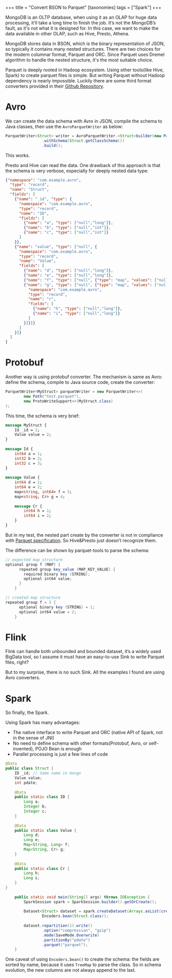 +++
title =  "Convert BSON to Parquet"
[taxonomies]
tags = ["Spark"]
+++

MongoDB is an OLTP database, when using it as an OLAP for huge data processing, it’ll take a long time to finish the job. It’s not the MongoDB’s fault, as it's not what it is designed for. In this case, we want to make the data available in other OLAP, such as Hive, Presto, Athena.

MongoDB stores data in BSON, which is the binary representation of JSON, so typically it contains many nested structures. There are two choices for the modern columnar format, Parquet and ORC. Since Parquet uses Dremel algorithm to handle the nested structure, it's the most suitable choice.

Parquet is deeply rooted in Hadoop ecosystem. Using other tools(like Hive, Spark) to create parquet files is simple.  But writing Parquet without Hadoop dependency is nearly impossible. Luckily there are some third format converters provided in their [Github Repository](https://github.com/apache/parquet-mr).

# Avro

We can create the data schema with Avro in JSON, compile the schema to Java classes, then use the `AvroParquetWriter` as below:

```java
ParquetWriter<Struct> writer = AvroParquetWriter.<Struct>builder(new Path("avro.parquet"))
                .withSchema(Struct.getClassSchema())
                .build();
```

This works.

Presto and Hive can read the data. One drawback of this approach is that the schema is very verbose, especially for deeply nested data type:

```json
{"namespace": "com.example.avro",
  "type": "record",
  "name": "Struct",
  "fields": [
    {"name": "_id", "type": {
      "namespace": "com.example.avro",
      "type": "record",
      "name": "ID",
      "fields": [
        {"name": "a", "type": ["null","long"]},
        {"name": "b", "type": ["null","int"]},
        {"name": "c", "type": ["null","int"]}
      ]
    }},
    {"name": "value", "type": ["null", {
      "namespace": "com.example.avro",
      "type": "record",
      "name": "Value",
      "fields": [
        {"name": "d", "type": ["null","long"]},
        {"name": "e", "type": ["null","long"]},
        {"name": "f", "type": ["null", {"type": "map", "values": ["null", "long"]}]},
        {"name": "g", "type": ["null", {"type": "map", "values": ["null", {
          "namespace": "com.example.avro",
          "type": "record",
          "name": "r",
          "fields": [
            {"name": "h", "type": ["null","long"]},
            {"name": "i", "type": ["null","long"]}
          ]
        }]}]}
      ]
    }]}
  ]
}
```

# Protobuf

Another way is using protobuf converter. The mechanism is same as Avro: define the schema, compile to Java source code, create the converter:

```java
ParquetWriter<MyStruct> parquetWriter = new ParquetWriter<>(
        new Path("test.parquet"),
        new ProtoWriteSupport<>(MyStruct.class)
);
```

This time, the schema is very brief:

```proto
message MyStruct {
    Id _id = 1;
    Value value = 2;
}
 
message Id {
    int64 a = 1;
    int32 b = 2;
    int32 c = 3;
}
 
message Value {
    int64 d = 1;
    int64 e = 2;
    map<string, int64> f = 3;
    map<string, Cr> g = 4;
 
    message Cr {
        int64 h = 1;
        int64 i = 2;
    }
}
```

But in my test, the nested part create by the converter is not in compliance with [Parquet specification](https://github.com/apache/parquet-format/blob/master/LogicalTypes.md#maps). So Hive&Presto just doesn’t recognize them.

The difference can be shown by parquet-tools to parse the schema:

```java
// expected map structure
optional group f (MAP) {
      repeated group key_value (MAP_KEY_VALUE) {
        required binary key (STRING);
        optional int64 value;
      }
    }

// created map structure
repeated group f = 3 {
      optional binary key (STRING) = 1;
      optional int64 value = 2;
    }
```

# Flink

Flink can handle both unbounded and bounded dataset, it’s a widely used BigData tool, so I assume it must have an easy-to-use Sink to write Parquet files, right?

But to my surprise, there is no such Sink. All the examples I found are using Avro converters.

# Spark

So finally, the Spark.

Using Spark has many advantages:

- The native interface to write Parquet and ORC (native API of Spark, not in the sense of JNI)
- No need to define schema with other formats(Protobuf, Avro, or self-invented), POJO Bean is enough
- Parallel processing is just a few lines of code

```java
@Data
public class Struct {
    ID _id; // Same name in mongo
    Value value;
    int pdate;
 
    @Data
    public static class ID {
        Long a;
        Integer b;
        Integer c;
    }
 
    @Data
    public static class Value {
        Long d;
        Long e;
        Map<String, Long> f;
        Map<String, Cr> g;
    }
 
    @Data
    public static class Cr {
        Long h;
        Long i;
    }
}
 
    public static void main(String[] args) throws IOException {
        SparkSession spark = SparkSession.builder().getOrCreate();
 
        Dataset<Struct> dataset = spark.createDataset(Arrays.asList(createEmptyStruct(), createEmptyStruct()),
                Encoders.bean(Struct.class));
 
        dataset.repartition(1).write()
                .option("compression", "gzip")
                .mode(SaveMode.Overwrite)
                .partitionBy("pdate")
                .parquet("parquet");
    }
```

One caveat of using `Encoders.bean()` to create the schema: the fields are sorted by name, because it uses `TreeMap` to parse the class. So in schema evolution, the new columns are not always append to the last.

